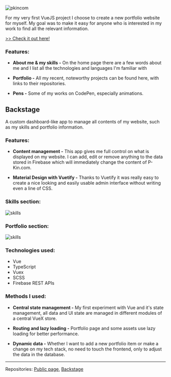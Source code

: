 ![pkincom](https://stuff.p-kin.com/screentogif/pkincom-full.gif)

For my very first VueJS project I choose to create a new portfolio website for myself. My goal was to make it easy for anyone who is interested in my work to find all the relevant information.

[>> Check it out here!](https://v2.p-kin.com)

### Features:

- **About me & my skills -** On the home page there are a few words about me and I list all the technologies and languages I'm familiar with

- **Portfolio -** All my recent, noteworthy projects can be found here, with links to their repositories.

- **Pens -** Some of my works on CodePen, especially animations.

## Backstage

A custom dashboard-like app to manage all contents of my website, such as my skills and portfolio information.

### Features:

- **Content management -**
This app gives me full control on what is displayed on my website. I can add, edit or remove anything to the data stored in Firebase which will immediately change the content of P-Kin.com.

- **Material Design with Vuetify -**
Thanks to Vuetify it was really easy to create a nice looking and easily usable admin interface without writing even a line of CSS.

### Skills section:

![skills](https://stuff.p-kin.com/screentogif/backstage-skills.gif) 

### Portfolio section:

![skills](https://stuff.p-kin.com/screentogif/backstage-portfolio.gif)

### Technologies used:
- Vue
- TypeScript
- Vuex
- SCSS
- Firebase REST APIs

### Methods I used:
- **Central state management -**
My first experiment with Vue and it's state management, all data and UI state are managed in different modules of a central VueX store.

- **Routing and lazy loading -**
Portfolio page and some assets use lazy loading for better performance.

- **Dynamic data -**
Whether I want to add a new portfolio item or make a change on my tech stack, no need to touch the frontend, only to adjust the data in the database.

---
Repositories: [Public page](https://github.com/KinPeter/P-Kin.com_v2), [Backstage](https://github.com/KinPeter/P-Kin.com_v2-backstage)
